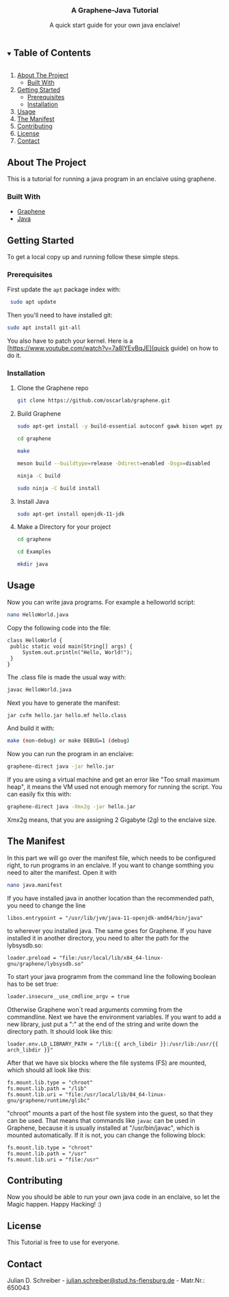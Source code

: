 <!-- HEADLINE -->
<p align="center">
  <h3 align="center">A Graphene-Java Tutorial</h3>
  <p align="center">
    A quick start guide for your own java enclaive!
  </p>
</p>



<!-- TABLE OF CONTENTS -->
<details open="open">
  <summary><h2 style="display: inline-block">Table of Contents</h2></summary>
  <ol>
    <li>
      <a href="#about-the-project">About The Project</a>
      <ul>
        <li><a href="#built-with">Built With</a></li>
      </ul>
    </li>
    <li>
      <a href="#getting-started">Getting Started</a>
      <ul>
        <li><a href="#prerequisites">Prerequisites</a></li>
        <li><a href="#installation">Installation</a></li>
      </ul>
    </li>
    <li><a href="#usage">Usage</a></li>
    <li><a href="#roadmap">The Manifest</a></li>
    <li><a href="#contributing">Contributing</a></li>
    <li><a href="#license">License</a></li>
    <li><a href="#contact">Contact</a></li>
  </ol>
</details>



<!-- ABOUT THE PROJECT -->
## About The Project

This is a tutorial for running a java program in an enclaive using graphene.

### Built With

* [Graphene](https://graphene.readthedocs.io/en/latest/oldwiki/Introduction-to-Graphene-SGX.html)
* [Java](https://www.java.com/de/about/whatis_java.jsp)



<!-- GETTING STARTED -->
## Getting Started

To get a local copy up and running follow these simple steps.

### Prerequisites

First update the `apt` package index with:
 ```sh
  sudo apt update
  ```

Then you'll need to have installed git:
  ```sh
  sudo apt install git-all
  ```
You also have to patch your kernel. Here is a [https://www.youtube.com/watch?v=7a8lYEvBqJE](quick guide) on how to do it.

### Installation

1. Clone the Graphene repo
   ```sh
   git clone https://github.com/oscarlab/graphene.git
   ```
2. Build Graphene
   ```sh
   sudo apt-get install -y build-essential autoconf gawk bison wget python3
   ```
   ```sh
   cd graphene
   ```
   ```sh
   make
   ```
   ```sh
   meson build --buildtype=release -Ddirect=enabled -Dsgx=disabled
   ```
   ```sh
   ninja -C build
   ```
   ```sh
   sudo ninja -C build install
   ```
3. Install Java
   ```sh
   sudo apt-get install openjdk-11-jdk
   ```
4. Make a Directory for your project
   ```sh
   cd graphene
   ```
   ```sh
   cd Examples
   ```
   ```sh
   mkdir java
   ```

<!-- USAGE EXAMPLES -->
## Usage

Now you can write java programs. For example a helloworld script:
   ```sh
   nano HelloWorld.java
   ```
Copy the following code into the file:
   ```
   class HelloWorld {
    public static void main(String[] args) {
        System.out.println("Hello, World!"); 
    }
   }
   ```
The .class file is made the usual way with:
   ```sh
   javac HelloWorld.java
   ```
Next you have to generate the manifest:
   ```sh
   jar cvfm hello.jar hello.mf hello.class
   ```
And build it with:
   ```sh
   make (non-debug) or make DEBUG=1 (debug)
   ```
Now you can run the program in an enclaive:
   ```sh
   graphene-direct java -jar hello.jar
   ```
If you are using a virtual machine and get an error like "Too small maximum heap", it means the VM used not enough memory for running the script. You can easily fix this with:
   ```sh
   graphene-direct java -Xmx2g -jar hello.jar
   ```
Xmx2g means, that you are assigning 2 Gigabyte (2g) to the enclaive size.

<!-- MANIFEST -->
## The Manifest

In this part we will go over the manifest file, which needs to be configured right, to run programs in an enclaive.
If you want to change somthing you need to alter the manifest. Open it with
   ```sh
   nano java.manifest
   ```
If you have installed java in another location than the recommended path, you need to change the line
   ```
   libos.entrypoint = "/usr/lib/jvm/java-11-openjdk-amd64/bin/java"
   ```
to wherever you installed java. 
The same goes for Graphene. If you have installed it in another directory, you need to alter the path for the lybsysdb.so:
   ```
   loader.preload = "file:/usr/local/lib/x84_64-linux-gnu/graphene/lybsysdb.so"
   ```
To start your java programm from the command line the following boolean has to be set true:
   ```sh
   loader.insecure__use_cmdline_argv = true
   ```
Otherwise Graphene won´t read arguments comming from the commandline.
Next we have the environment variables. If you want to add a new library, just put a ":" at the end of the string and write down the directory path. It should look like this:
   ```
   loader.env.LD_LIBRARY_PATH = "/lib:{{ arch_libdir }}:/usr/lib:/usr/{{ arch_libdir }}"
   ```
After that we have six blocks where the file systems (FS) are mounted, which should all look like this:
   ```
   fs.mount.lib.type = "chroot"
   fs.mount.lib.path = "/lib"
   fs.mount.lib.uri = "file:/usr/local/lib/84_64-linux-gnu/graphene/runtime/glibc"
   ```
"chroot" mounts a part of the host file system into the guest, so that they can be used.
That means that commands like `javac` can be used in Graphene, because it is usually installed at "/usr/bin/javac", which is mounted automatically. If it is not, you can change the following block:
   ```
   fs.mount.lib.type = "chroot"
   fs.mount.lib.path = "/usr"
   fs.mount.lib.uri = "file:/usr"
   ```

<!-- CONTRIBUTING -->
## Contributing

Now you should be able to run your own java code in an enclaive, so let the Magic happen. Happy Hacking! :)

<!-- LICENSE -->
## License

This Tutorial is free to use for everyone.

<!-- CONTACT -->
## Contact

Julian D. Schreiber - julian.schreiber@stud.hs-flensburg.de - Matr.Nr.: 650043